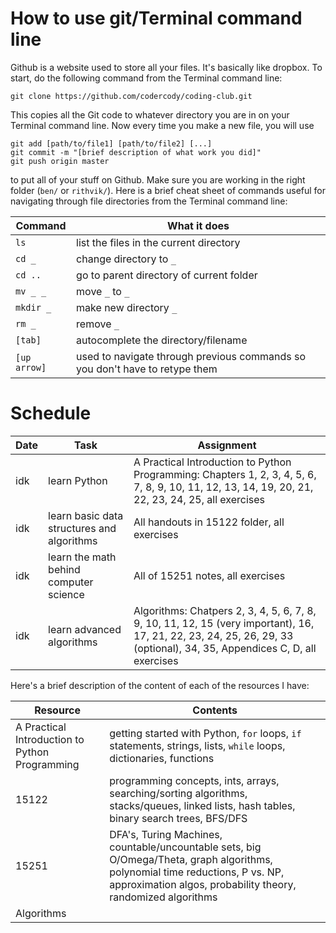 # How to use git/Terminal command line

Github is a website used to store all your files. It's basically like dropbox. To start, do the following command from the Terminal command line:

```
git clone https://github.com/codercody/coding-club.git
```

This copies all the Git code to whatever directory you are in on your Terminal command line. Now every time you make a new file, you will use

```
git add [path/to/file1] [path/to/file2] [...]
git commit -m "[brief description of what work you did]"
git push origin master
```

to put all of your stuff on Github. Make sure you are working in the right folder (`ben/` or `rithvik/`). Here is a brief cheat sheet of commands useful for navigating through file directories from the Terminal command line:

|Command|What it does|
|-------|------------|
|`ls`   |list the files in the current directory|
|`cd _` |change directory to `_`|
|`cd ..`|go to parent directory of current folder|
|`mv _ _`|move `_` to `_`|
|`mkdir _`|make new directory `_`|
|`rm _` |remove `_`|
|`[tab]`|autocomplete the directory/filename|
|`[up arrow]`|used to navigate through previous commands so you don't have to retype them|

# Schedule

|Date|Task|Assignment|
|----|----|----------|
|idk|learn Python|A Practical Introduction to Python Programming: Chapters 1, 2, 3, 4, 5, 6, 7, 8, 9, 10, 11, 12, 13, 14, 19, 20, 21, 22, 23, 24, 25, all exercises|
|idk|learn basic data structures and algorithms|All handouts in 15122 folder, all exercises|
|idk|learn the math behind computer science|All of 15251 notes, all exercises|
|idk|learn advanced algorithms|Algorithms: Chatpers 2, 3, 4, 5, 6, 7, 8, 9, 10, 11, 12, 15 (very important), 16, 17, 21, 22, 23, 24, 25, 26, 29, 33 (optional), 34, 35, Appendices C, D, all exercises|

Here's a brief description of the content of each of the resources I have:

|Resource|Contents|
|--------|-----------|
|A Practical Introduction to Python Programming|getting started with Python, `for` loops, `if` statements, strings, lists, `while` loops, dictionaries, functions|
|15122|programming concepts, ints, arrays, searching/sorting algorithms, stacks/queues, linked lists, hash tables, binary search trees, BFS/DFS|
|15251|DFA's, Turing Machines, countable/uncountable sets, big O/Omega/Theta, graph algorithms, polynomial time reductions, P vs. NP, approximation algos, probability theory, randomized algorithms|
|Algorithms||
